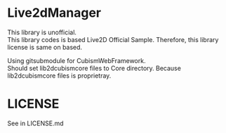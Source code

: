 # Live2dManager
This library is unofficial.  
This library codes is based Live2D Official Sample. Therefore, this library license is same on based.  
  
Using gitsubmodule for CubismWebFramework.  
Should set lib2dcubismcore files to Core directory. Because lib2dcubismcore files is proprietray.  

# LICENSE
See in LICENSE.md

